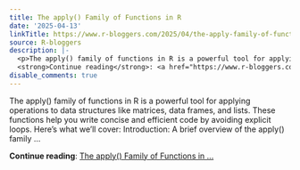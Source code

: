 ```yaml
---
title: The apply() Family of Functions in R
date: '2025-04-13'
linkTitle: https://www.r-bloggers.com/2025/04/the-apply-family-of-functions-in-r/
source: R-bloggers
description: |-
  <p>The apply() family of functions in R is a powerful tool for applying operations to data structures like matrices, data frames, and lists. These functions help you write concise and efficient code by avoiding explicit loops. Here’s what we’ll cover: Introduction: A brief overview of the apply() family ...</p>
  <strong>Continue reading</strong>: <a href="https://www.r-bloggers.com/2025/04/the-apply-family-of-functions-in-r/">The apply() Family of Functions in ...
disable_comments: true
---
```

<p>The apply() family of functions in R is a powerful tool for applying operations to data structures like matrices, data frames, and lists. These functions help you write concise and efficient code by avoiding explicit loops. Here’s what we’ll cover: Introduction: A brief overview of the apply() family ...</p>
<strong>Continue reading</strong>: <a href="https://www.r-bloggers.com/2025/04/the-apply-family-of-functions-in-r/">The apply() Family of Functions in ...